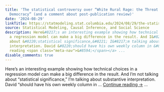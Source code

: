 ```yaml
---
title: 'The statistical controversy over “White Rural Rage: the Threat to American
  Democracy” (and a comment about post-publication review)'
date: '2024-08-29'
linkTitle: https://statmodeling.stat.columbia.edu/2024/08/29/the-statistical-controversy-over-white-rural-rage-the-threat-to-american-democracy-and-a-comment-about-post-publication-review/
source: Statistical Modeling, Causal Inference, and Social Science
description: Here&#8217;s an interesting example showing how technical choices in
  a regression model can make a big difference in the result. And I&#8217;m not talking
  about &#8220;statistical significance,&#8221; I&#8217;m talking about substantive
  interpretation. David &#8220;should have his own weekly column in &#8230; <a href="https://statmodeling.stat.columbia.edu/2024/08/29/the-statistical-controversy-over-white-rural-rage-the-threat-to-american-democracy-and-a-comment-about-post-publication-review/">Continue
  reading <span class="meta-nav">&#8594;</span></a> ...
disable_comments: true
---
```

Here&#8217;s an interesting example showing how technical choices in a regression model can make a big difference in the result. And I&#8217;m not talking about &#8220;statistical significance,&#8221; I&#8217;m talking about substantive interpretation. David &#8220;should have his own weekly column in &#8230; <a href="https://statmodeling.stat.columbia.edu/2024/08/29/the-statistical-controversy-over-white-rural-rage-the-threat-to-american-democracy-and-a-comment-about-post-publication-review/">Continue reading <span class="meta-nav">&#8594;</span></a> ...